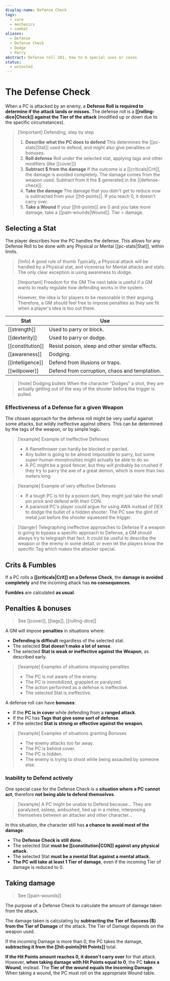 ```yaml
---
display-name: Defense Check
tags:
  - core
  - mechanics
  - combat
aliases:
  - Defense
  - Defense Check
  - Dodge
  - Parry
abstract: Defense roll 101, how to & special uses or cases
status:
  - untested
---
```

# The Defense Check
When a PC is attacked by an enemy, a **Defense Roll is required to determine if the attack lands or misses.** The defense roll is a **[[rolling-dice|Check]] against the Tier of the attack** (modified up or down due to the specific circumstances).

> [!important] Defending, step by step
> 1. **Describe what the PC does to defend**
> 	   This determines the [[pc-stats|Stat]] used to defend, and might also give penalties or bonuses.
> 2. **Roll defense**
> 	   Roll under the selected stat, applying tags and other modifiers (like [[cover]])
> 3. **Subtract $ from the damage**
>       If the outcome is a [[criticals|Crit]], the damage is avoided completely.
>       The damage comes from the weapon used. Subtract from it the $ generated in the [[defense-check]].
> 4. **Take the damage**
> 	   The damage that you didn't get to reduce now is subtracted from your [[hit-points]]. If you reach 0, it doesn't carry over.
> 5. **Take a Wound**
> 	   If your [[hit-points]] are 0 and you take more damage, take a [[pain-wounds|Wound]]. Tier = damage.

## Selecting a Stat
The player describes how the PC handles the defense. This allows for any Defense Roll to be done with any Physical or Mental [[pc-stats|Stat]], within limits.

> [!info] A good rule of thumb
> Typically, a Physical attack will be handled by a Physical stat, and viceversa for Mental attacks and stats. The only clear exception is using awareness to dodge.

> [!important] Freedom for the GM
> The next table is useful if a GM wants to really regulate how defending works in the system.
> 
> However, the idea is for players to be reasonable in their arguing. Therefore, a GM should feel free to impose penalties as they see fit when a player's idea is too out there.

| Stat             | Use                                             |
| ---------------- | ----------------------------------------------- |
| [[strength]]     | Used to parry or block.                         |
| [[dexterity]]    | Used to parry or dodge.                         |
| [[constitution]] | Resist poison, sleep and other similar effects. |
| [[awareness]]    | Dodging.                                        |
| [[intelligence]] | Defend from illusions or traps.                 |
| [[willpower]]    | Defend from corruption, chaos and temptation.   |
> [!note] Dodging bullets
> When the character "Dodges" a shot, they are actually getting out of the way of the shooter before the trigger is pulled.
### Effectiveness of a Defense for a given Weapon
The chosen approach for the defense roll might be very useful against some attacks, but wildly ineffective against others. This can be determined by the tags of the weapon, or by simple logic.

> [!example] Example of ineffective Defenses
> - A flamethrower can hardly be blocked or parried.
> - Any bullet is going to be almost impossible to parry, but some super-human monstrosities might actually be able to do so.
> - A PC might be a good fencer, but they will probably be crushed if they try to parry the axe of a great demon, which is more than two meters long.

> [!example] Example of very effective Defenses
> - If a tough PC is hit by a poison dart, they might just take the small pin prick and defend with their CON.
> - A paranoid PC's player could argue for using AWA instead of DEX to dodge the bullet of a hidden shooter. The PC saw the glint of metal just before the shooter squeezed the trigger.

> [!danger] Telegraphing ineffective approaches to Defense
> If a weapon is going to bypass a specific approach to Defense, a GM should always try to telegraph that fact. It could be useful to describe the weapon or the enemy in some detail, or even let the players know the specific Tag which makes the attacker special.

## Crits & Fumbles
If a PC rolls a **[[criticals|Crit]] on a Defense Check**, the **damage is avoided completely** and the incoming attack has **no consequences**.

**Fumbles** are calculated **as usual**.

## Penalties & bonuses
> See [[cover]], [[tags]], [[rolling-dice]]

A GM will impose **penalties** in situations where:
- **Defending is difficult** regardless of the selected stat.
- The selected **Stat doesn't make a lot of sense**.
- The selected **Stat is weak or ineffective against the Weapon**, as described early.

> [!example] Examples of situations imposing penalties
> - The PC is not aware of the enemy.
> - The PC is immobilized, grappled or paralyzed.
> - The action performed as a defense is ineffective.
> - The selected Stat is ineffective.

A defense roll can have **bonuses**:
- If the **PC is in cover** while defending from a **ranged attack**.
- If the PC has **Tags that give some sort of defense**.
- If the selected **Stat is strong or effective against the weapon**.

> [!example] Examples of situations granting Bonuses
> - The enemy attacks too far away.
> - The PC is behind cover.
> - The PC is hidden.
> - The enemy is trying to shoot while being assaulted by someone else.


### Inability to Defend actively
One special case for the Defense Check is a **situation where a PC cannot act**, therefore **not being able to defend themselves**.

> [!example] A PC might be unable to Defend because...
> They are paralyzed, asleep, ambushed, tied up in a melee, interposing themselves between an attacker and other character...

In this situation, the character still has **a chance to avoid most of the damage**:
- The **Defense Check is still done.**
- The selected Stat **must be [[constitution|CON]] against any physical attack.**
- The selected Stat **must be a mental Stat against a mental attack.**
-  **The PC will take at least 1 Tier of damage**, even if the incoming Tier of damage is reduced to 0.

## Taking damage
> See [[pain-wounds]]

The purpose of a Defense Check to calculate the amount of damage taken from the attack.

The damage taken is calculating by **subtracting the Tier of Success ($) from the Tier of Damage** of the attack. The Tier of Damage depends on the weapon used. 

If the incoming Damage is more than 0, the PC takes the damage, **subtracting it from the [[hit-points|Hit Points]]** total.

**If the Hit Points amount reaches 0, it doesn't carry over** for that attack. However, **when taking damage with Hit Points equal to 0**, the PC **takes a Wound**, instead. The **Tier of the wound equals the incoming Damage**. When taking a wound, the PC must roll on the appropriate Wound table.